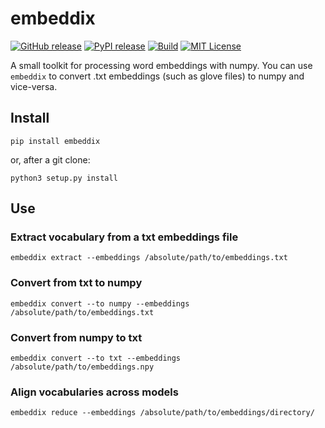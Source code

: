 # embeddix
[![GitHub release][release-image]][release-url]
[![PyPI release][pypi-image]][pypi-url]
[![Build][build-image]][build-url]
[![MIT License][license-image]][license-url]


[release-image]:https://img.shields.io/github/release/akb89/embeddix.svg?style=flat-square
[release-url]:https://github.com/akb89/embeddix/releases/latest
[pypi-image]:https://img.shields.io/pypi/v/embeddix.svg?style=flat-square
[pypi-url]:https://pypi.org/project/embeddix/
[build-image]:https://img.shields.io/github/workflow/status/akb89/embeddix/CI?style=flat-square
[build-url]:https://github.com/akb89/embeddix/actions?query=workflow%3ACI
[license-image]:http://img.shields.io/badge/license-MIT-000000.svg?style=flat-square
[license-url]:LICENSE.txt

A small toolkit for processing word embeddings with numpy. You can use `embeddix` to convert .txt embeddings (such as glove files) to numpy and vice-versa.

## Install
```shell
pip install embeddix
```

or, after a git clone:
```
python3 setup.py install
```

## Use

### Extract vocabulary from a txt embeddings file
```
embeddix extract --embeddings /absolute/path/to/embeddings.txt
```

### Convert from txt to numpy
```
embeddix convert --to numpy --embeddings /absolute/path/to/embeddings.txt
```

### Convert from numpy to txt
```
embeddix convert --to txt --embeddings /absolute/path/to/embeddings.npy
```

### Align vocabularies across models
```
embeddix reduce --embeddings /absolute/path/to/embeddings/directory/
```
